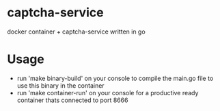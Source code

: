 captcha-service
==============

docker container + captcha-service written in go

# Usage
- run 'make binary-build' on your console to compile the main.go file to use this binary in the container
- run 'make container-run' on your console for a productive ready container thats connected to port 8666
